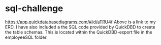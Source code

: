 # sql-challenge

https://app.quickdatabasediagrams.com/#/d/aTRU4f
Above is a link to my ERD. I have also included a the SQL code provided by QuickDBD to create the table schemas. This is located within the QuickDBD-export file in the employeeSQL folder.

